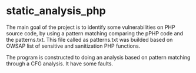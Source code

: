 # static_analysis_php

The main goal of the project is to identify some vulnerabilities on PHP source code, by using a pattern matching comparing the pPHP
code and the patterns.txt. This file called as patterns.txt was builded based on OWSAP list of sensitive and sanitization PHP
functions.

The program is constructed to doing an analysis based on pattern matching through a CFG analysis. It have some faults.

